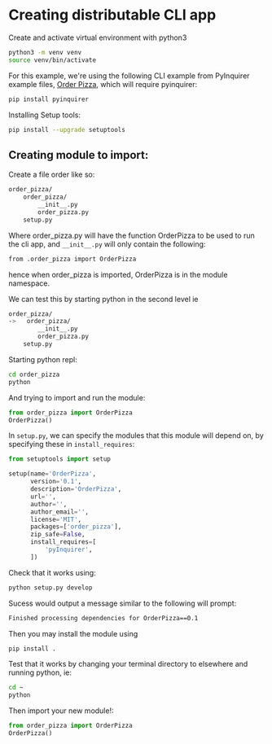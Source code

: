 # Creating distributable CLI app

Create and activate virtual environment with python3
```bash
python3 -m venv venv
source venv/bin/activate
```

For this example, we're using the following CLI example from PyInquirer example files, [Order Pizza](https://github.com/CITGuru/PyInquirer/blob/master/examples/pizza.py), which will require pyinquirer:
```bash
pip install pyinquirer
```

Installing Setup tools:
```bash
pip install --upgrade setuptools
```

## Creating module to import:
Create a file order like so:
```bash
order_pizza/
    order_pizza/
        __init__.py
        order_pizza.py
    setup.py
```
Where order_pizza.py will have the function OrderPizza to be used to run the cli app, and `__init__.py` will only contain the following:

```bash
from .order_pizza import OrderPizza
```
hence when order_pizza is imported, OrderPizza is in the module namespace.

We can test this by starting python in the second level ie 
```bash
order_pizza/
->   order_pizza/
        __init__.py
        order_pizza.py
    setup.py
```
Starting python repl:
```bash
cd order_pizza
python
```

And trying to import and run the module:
```python
from order_pizza import OrderPizza
OrderPizza()
```

In `setup.py`, we can specify the modules that this module will depend on, by specifying these in `install_requires`: 
```python
from setuptools import setup

setup(name='OrderPizza',
      version='0.1',
      description='OrderPizza',
      url='',
      author='',
      author_email='',
      license='MIT',
      packages=['order_pizza'],
      zip_safe=False,
      install_requires=[
          'pyInquirer',
      ])
```

Check that it works using:
```bash
python setup.py develop
```

Sucess would output a message similar to the following will prompt:
```bash
Finished processing dependencies for OrderPizza==0.1
```

Then you may install the module using
```bash
pip install .
```

Test that it works by changing your terminal directory to elsewhere and running python, ie:
```bash
cd ~
python
```
Then import your new module!:
```python
from order_pizza import OrderPizza
OrderPizza()
```

